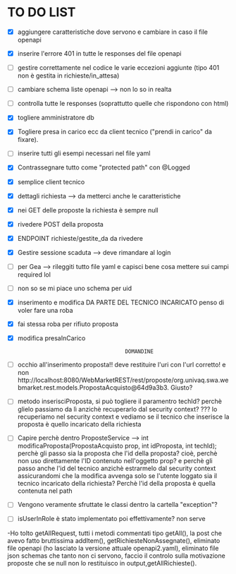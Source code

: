 # TO DO LIST
- [x] aggiungere caratteristiche dove servono e cambiare in caso il file openapi
- [x] inserire l'errore 401 in tutte le responses del file openapi
- [ ] gestire correttamente nel codice le varie eccezioni aggiunte (tipo 401 non è gestita in  richieste/in_attesa)
- [ ] cambiare schema liste openapi --> non lo so in realta
- [ ] controlla tutte le responses (soprattutto quelle che rispondono con html)
- [x] togliere amministratore db 
- [x] Togliere presa in carico ecc da client tecnico ("prendi in carico" da fixare).
- [ ] inserire tutti gli esempi necessari nel file yaml
- [x] Contrassegnare tutto come "protected path" con @Logged
- [x] semplice client tecnico
- [x] dettagli richiesta --> da metterci anche le caratteristiche
- [x] nei GET delle proposte la richiesta è sempre null
- [x] rivedere POST della proposta
- [x] ENDPOINT richieste/gestite_da da rivedere
- [x] Gestire sessione scaduta --> deve rimandare al login
- [ ] per Gea --> rileggiti tutto file yaml e capisci bene cosa mettere sui campi required lol
- [ ] non so se mi piace uno schema per uid
- [x] inserimento e modifica DA PARTE DEL TECNICO INCARICATO penso di voler fare una roba
- [x] fai stessa roba per rifiuto proposta
- [x] modifica presaInCarico

                                        DOMANDINE
- [ ] occhio all'inserimento proposta!! deve restituire l'uri con l'url corretto! e non http://localhost:8080/WebMarketREST/rest/proposte/org.univaq.swa.webmarket.rest.models.PropostaAcquisto@64d9a3b3. Giusto?

- [ ] metodo inserisciProposta, si può togliere il paramentro techId? perchè glielo passiamo da lì anzichè recuperarlo dal security context?
??? lo recuperiamo nel security context e vediamo se il tecnico che inserisce la proposta è quello incaricato della richiesta

- [ ] Capire perchè dentro ProposteService --> int modificaProposta(PropostaAcquisto prop, int idProposta, int techId); perchè gli passo sia la proposta che l'id della proposta? cioè, perchè non uso direttamente l'ID contenuto nell'oggetto prop? e perchè gli passo anche l'id del tecnico anzichè estrarmelo dal security context assicurandomi che la modifica avvenga solo se l'utente loggato sia il tecnico incaricato della richiesta?
Perchè l'id della proposta è quella contenuta nel path

- [ ] Vengono veramente sfruttate le classi dentro la cartella "exception"?

- [ ] isUserInRole è stato implementato poi effettivamente? 
non serve 

-Ho tolto getAllRequest, tutti i metodi commentati tipo getAll(), la post che avevo fatto bruttissima addItem(), getRichiesteNonAssegnate(), eliminato file openapi (ho lasciato la versione attuale openapi2.yaml), eliminato file json schemas che tanto non ci servono, faccio il controlo sulla motivazione proposte che se null non lo restituisco in output,getAllRichieste().

